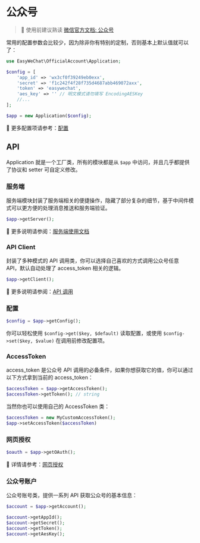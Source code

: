# 公众号

> 🚨 使用前建议熟读 [微信官方文档: 公众号](https://developers.weixin.qq.com/doc/offiaccount/Getting_Started/Overview.html)

常用的配置参数会比较少，因为除非你有特别的定制，否则基本上默认值就可以了：

```php
use EasyWeChat\OfficialAccount\Application;

$config = [
    'app_id' => 'wx3cf0f39249eb0exx',
    'secret' => 'f1c242f4f28f735d4687abb469072axx',
    'token' => 'easywechat',
    'aes_key' => '' // 明文模式请勿填写 EncodingAESKey
    //...
];

$app = new Application($config);
```

:book: 更多配置项请参考：[配置](config.md)

## API

Application 就是一个工厂类，所有的模块都是从 `$app` 中访问，并且几乎都提供了协议和 setter 可自定义修改。

### 服务端

服务端模块封装了服务端相关的便捷操作，隐藏了部分复杂的细节，基于中间件模式可以更方便的处理消息推送和服务端验证。

```php
$app->getServer();
```

:book: 更多说明请参阅：[服务端使用文档](server.md)

### API Client

封装了多种模式的 API 调用类，你可以选择自己喜欢的方式调用公众号任意 API，默认自动处理了 access_token 相关的逻辑。

```php
$app->getClient();
```

:book: 更多说明请参阅：[API 调用](../client.md)

### 配置

```php
$config = $app->getConfig();
```

你可以轻松使用 `$config->get($key, $default)` 读取配置，或使用 `$config->set($key, $value)` 在调用前修改配置项。

### AccessToken

access_token 是公众号 API 调用的必备条件，如果你想获取它的值，你可以通过以下方式拿到当前的 access_token：

```php
$accessToken = $app->getAccessToken();
$accessToken->getToken(); // string
```

当然你也可以使用自己的 AccessToken 类：

```php
$accessToken = new MyCustomAccessToken();
$app->setAccessToken($accessToken)
```

### 网页授权

```php
$oauth = $app->getOAuth();
```

:book: 详情请参考：[网页授权](../oauth.md)

### 公众号账户

公众号账号类，提供一系列 API 获取公众号的基本信息：

```php
$account = $app->getAccount();

$account->getAppId();
$account->getSecret();
$account->getToken();
$account->getAesKey();
```
